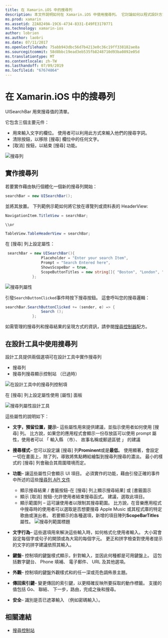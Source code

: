 ```yaml
---
title: 在 Xamarin.iOS 中的搜尋列
description: 本文件說明如何在 Xamarin.iOS 中使用搜尋列。 它討論如何以程式設計方式和分鏡腳本建立搜尋列。
ms.prod: xamarin
ms.assetid: 22A8249A-19C6-4734-8331-E49FE3170771
ms.technology: xamarin-ios
author: lobrien
ms.author: laobri
ms.date: 07/11/2017
ms.openlocfilehash: 75abb943dbc56d7b4213e0c36c19ff338182ae8a
ms.sourcegitcommit: 58d8bbc19ead3eb535fb8248710d93ba0892e05d
ms.translationtype: MT
ms.contentlocale: zh-TW
ms.lasthandoff: 07/09/2019
ms.locfileid: "67674864"
---
```

# <a name="search-bars-in-xamarinios"></a>在 Xamarin.iOS 中的搜尋列

UISearchBar 用來搜尋值的清單。 

它包含三個主要元件： 

- 用來輸入文字的欄位。 使用者可以利用此方式來輸入他們的搜尋字詞。
- 清除按鈕，以移除 [搜尋] 欄位中的任何文字。
- [取消] 按鈕，以結束 [搜尋] 功能。

![搜尋列](searchbar-images/image1.png)

## <a name="implementing-the-search-bar"></a>實作搜尋列

若要實作藉由執行個體化一個新的搜尋列開始：

```csharp
searchBar = new UISearchBar();
```

並將其放置。 下列範例示範如何將它放在導覽列或資料表的 HeaderView:

```csharp
NavigationItem.TitleView = searchBar;

\\or

TableView.TableHeaderView = searchBar;
```

在 [搜尋] 列上設定屬性：

```csharp
 searchBar = new UISearchBar(){
                Placeholder = "Enter your search Item",
                Prompt = "Search Entered here",
                ShowsScopeBar = true,
                ScopeButtonTitles = new string[]{ "Boston", "London", "SF" },
            };
```

![搜尋列屬性](searchbar-images/image6.png)

引發`SearchButtonClicked`事件時按下搜尋按鈕。 這會呼叫您的搜尋邏輯：

```csharp
searchBar.SearchButtonClicked += (sender, e) => {
                Search ();
            };
```

如需管理的搜尋列和搜尋結果的呈現方式的資訊，請參閱[搜尋控制器](https://github.com/xamarin/recipes/tree/master/Recipes/ios/content_controls/search-controller)配方。

## <a name="using-the-search-bar-in-the-designer"></a>在設計工具中使用搜尋列

設計工具提供兩個選項可在設計工具中實作搜尋列

- 搜尋列
- 搜尋列搜尋顯示控制站 （已過時）

![在設計工具中的搜尋列控制項](searchbar-images/image2.png)

在 [搜尋] 列上設定屬性使用 [屬性] 面板

![搜尋列屬性設計工具](searchbar-images/image3.png)

這些屬性的說明如下：

- **文字，預留位置，提示**– 這些屬性用來提供建議，並指示使用者如何使用 [搜尋] 列。 比方說，如果您的應用程式會顯示一份存放區可以使用 prompt 屬性，使用者可以 「 輸入縣 （市）、 故事名稱或郵遞區號 」 的建議
- **搜尋樣式**– 您可以設定讓 [搜尋] 列**Prominent**或是**最低**。 使用顯著，會設定一切在畫面上，除了列，導致將焦點轉給繪製到搜尋列搜尋的濃淡。 最小的樣式的 [搜尋] 列會融合其周圍環境而定。
- **功能**– 讓這些屬性只會顯示 UI 項目。 必須實作的功能，藉由引發正確的事件中所述的這些[搜尋列 API 文件](xref:UIKit.UISearchBar)
    - 顯示搜尋結果 / 書籤按鈕-在 [搜尋] 列上顯示搜尋結果] 或 [書籤圖示
    - 顯示 [取消] 按鈕-允許使用者結束搜尋函式。 建議，選取此項目。
    - 顯示範圍列 – 這可讓使用者以限制其搜尋範圍。 比方說，在音樂應用程式中搜尋時的使用者可以選取是否想要搜尋 Apple Music 或其程式庫的特定歌曲或演出者。 若要顯示的各種選項，新增的項目陣列**ScopeBarTitles**屬性。
    ![搜尋列範圍標題](searchbar-images/image4.png)

- **文字行為**– 這些選項用來解決這些輸入時，如何格式化使用者輸入。 大小寫會設定每個字或句子的開頭或為大寫的每個字元。 更正和拼字檢查對使用者提示的文字的拼字建議依照其輸入。
- **鍵盤**– 控制項的鍵盤樣式顯示，針對輸入，並因此何種都是可用鍵盤上。 這包括數字鍵台、 Phone 填補、 電子郵件、 URL 及其他選項。
- **外觀**– 控制項的鍵盤外觀樣式和的任一深或亮色調佈景主題。
- **傳回索引鍵**– 變更傳回的索引鍵，以更精確反映所要採取的動作標籤。 支援的值包括 Go、 聯結、 下一步，路由，完成之後和搜尋。
- **安全**– 識別是否已遮罩輸入 （例如密碼輸入）。

## <a name="related-links"></a>相關連結

- [搜尋控制站](https://github.com/xamarin/recipes/tree/master/Recipes/ios/content_controls/search-controller)
